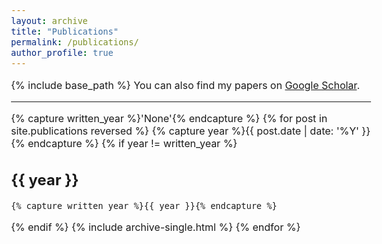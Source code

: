 ```yaml
---
layout: archive
title: "Publications"
permalink: /publications/
author_profile: true
---
```


<!-- {% if author.googlescholar %} -->

<!-- {% endif %} -->
<style type="text/css">
  body{
  font-size: 12pt;
}
</style>

{% include base_path %}
You can also find my papers on <a href="https://scholar.google.com/citations?user=oRKl5eoAAAAJ&hl=en">Google Scholar</a>.

-----------

{% capture written_year %}'None'{% endcapture %}
{% for post in site.publications reversed %}
  {% capture year %}{{ post.date | date: '%Y' }}{% endcapture %}
  {% if year != written_year %}
## {{ year }}
    {% capture written_year %}{{ year }}{% endcapture %}
  {% endif %}
  {% include archive-single.html %}
{% endfor %}